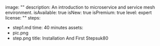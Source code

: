 image: ""
description: An introduction to microservice and service mesh environment.
isAvailable: true
isNew: true
isPremium: true
level: expert
license: ""
steps:
  - step1.md
time: 40 minutes
assets: 
  - pic.png
  - step.png
title: Installation And First Stepsuk80
